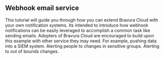 ## Webhook email service

This tutorial will guide you through how you can extend Bravura Cloud with your own notification systems. Its intended to introduce how webhook notifications can be easily leveraged to accomplish a common task like sending emails. Adopters of Bravura Cloud are encouraged to build upon this example with other service they may need. For example, pushing data into a SIEM system. Alerting people to changes in sensitive groups. Alerting to out of bounds changes. 